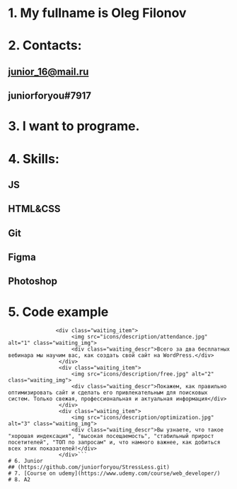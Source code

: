 # 1. My fullname is Oleg Filonov
# 2. Contacts:
## junior_16@mail.ru
## juniorforyou#7917
# 3. I want to programe.
# 4. Skills:
## JS
## HTML&CSS
## Git
## Figma
## Photoshop
# 5. Code example
``` <div class="waiting_wrapper">
               <div class="waiting_item">
                    <img src="icons/description/attendance.jpg" alt="1" class="waiting_img">
                    <div class="waiting_descr">Всего за два бесплатных вебинара мы научим вас, как создать свой сайт на WordPress.</div>
                </div>
                <div class="waiting_item">
                    <img src="icons/description/free.jpg" alt="2" class="waiting_img">
                    <div class="waiting_descr">Покажем, как правильно оптимизировать сайт и сделать его привлекательным для поисковых систем. Только свежая, профессиональная и актуальная информация</div>
                </div>
                <div class="waiting_item">
                    <img src="icons/description/optimization.jpg" alt="3" class="waiting_img">
                    <div class="waiting_descr">Вы узнаете, что такое "хорошая индексация", "высокая посещаемость", "стабильный прирост посетителей", "ТОП по запросам" и, что намного важнее, как добиться всех этих показателей!</div>
                </div>```
# 6. Junior
## (https://github.com/juniorforyou/StressLess.git)
# 7. [Course on udemy](https://www.udemy.com/course/web_developer/)
# 8. A2 
